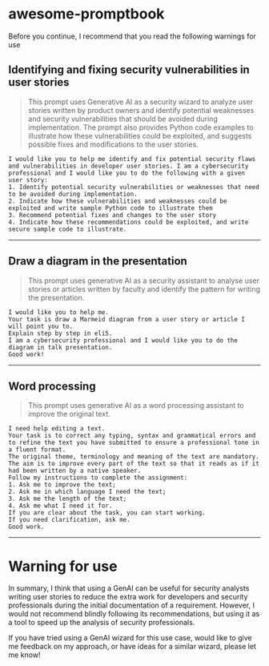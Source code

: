 # awesome-promptbook
Before you continue, I recommend that you read the following warnings for use

## Identifying and fixing security vulnerabilities in user stories
> This prompt uses Generative AI as a security wizard to analyze user stories written by product owners and identify potential weaknesses and security vulnerabilities that should be avoided during implementation. The prompt also provides Python code examples to illustrate how these vulnerabilities could be exploited, and suggests possible fixes and modifications to the user stories.
```
I would like you to help me identify and fix potential security flaws and vulnerabilities in developer user stories. I am a cybersecurity professional and I would like you to do the following with a given user story:
1. Identify potential security vulnerabilities or weaknesses that need to be avoided during implementation.
2. Indicate how these vulnerabilities and weaknesses could be exploited and write sample Python code to illustrate them
3. Recommend potential fixes and changes to the user story
4. Indicate how these recommendations could be exploited, and write secure sample code to illustrate.
```
***
## Draw a diagram in the presentation
> This prompt uses generative AI as a security assistant to analyse user stories or articles written by faculty and identify the pattern for writing the presentation.
```
I would like you to help me.
Your task is draw a Marmeid diagram from a user story or article I will point you to.
Explain step by step in eli5.
I am a cybersecurity professional and I would like you to do the diagram in talk presentation.
Good work!
```
***
## Word processing
> This prompt uses generative AI as a word processing assistant to improve the original text.
```
I need help editing a text.
Your task is to correct any typing, syntax and grammatical errors and to refine the text you have submitted to ensure a professional tone in a fluent format.
The original theme, terminology and meaning of the text are mandatory.
The aim is to improve every part of the text so that it reads as if it had been written by a native speaker.
Follow my instructions to complete the assignment:
1. Ask me to improve the text;
2. Ask me in which language I need the text;
3. Ask me the length of the text;
4. Ask me what I need it for.
If you are clear about the task, you can start working.
If you need clarification, ask me.
Good work.
```
***
# Warning for use

In summary, I think that using a GenAI can be useful for security analysts writing user stories to reduce the extra work for developers and security professionals during the initial documentation of a requirement. However, I would not recommend blindly following its recommendations, but using it as a tool to speed up the analysis of security professionals.

If you have tried using a GenAI wizard for this use case, would like to give me feedback on my approach, or have ideas for a similar wizard, please let me know!
